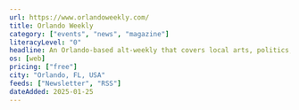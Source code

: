 ```yaml
---
url: https://www.orlandoweekly.com/
title: Orlando Weekly
category: ["events", "news", "magazine"]
literacyLevel: "0"
headline: An Orlando-based alt-weekly that covers local arts, politics, and events.
os: [web]
pricing: ["free"]
city: "Orlando, FL, USA"
feeds: ["Newsletter", "RSS"]
dateAdded: 2025-01-25
---
```


